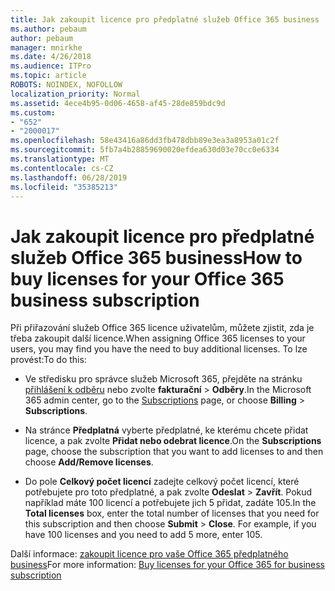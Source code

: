 ```yaml
---
title: Jak zakoupit licence pro předplatné služeb Office 365 business
ms.author: pebaum
author: pebaum
manager: mnirkhe
ms.date: 4/26/2018
ms.audience: ITPro
ms.topic: article
ROBOTS: NOINDEX, NOFOLLOW
localization_priority: Normal
ms.assetid: 4ece4b95-0d06-4658-af45-28de859bdc9d
ms.custom:
- "652"
- "2000017"
ms.openlocfilehash: 58e43416a86dd3fb478dbb89e3ea3a8953a01c2f
ms.sourcegitcommit: 5fb7a4b28859690020efdea630d03e70cc0e6334
ms.translationtype: MT
ms.contentlocale: cs-CZ
ms.lasthandoff: 06/28/2019
ms.locfileid: "35385213"
---
```

# <a name="how-to-buy-licenses-for-your-office-365-business-subscription"></a><span data-ttu-id="8ae52-102">Jak zakoupit licence pro předplatné služeb Office 365 business</span><span class="sxs-lookup"><span data-stu-id="8ae52-102">How to buy licenses for your Office 365 business subscription</span></span>

<span data-ttu-id="8ae52-103">Při přiřazování služeb Office 365 licence uživatelům, můžete zjistit, zda je třeba zakoupit další licence.</span><span class="sxs-lookup"><span data-stu-id="8ae52-103">When assigning Office 365 licenses to your users, you may find you have the need to buy additional licenses.</span></span> <span data-ttu-id="8ae52-104">To lze provést:</span><span class="sxs-lookup"><span data-stu-id="8ae52-104">To do this:</span></span>
  
- <span data-ttu-id="8ae52-105">Ve středisku pro správce služeb Microsoft 365, přejděte na stránku [přihlášení k odběru]( https://go.microsoft.com/fwlink/p/?linkid=842054) nebo zvolte **fakturační** \> **Odběry**.</span><span class="sxs-lookup"><span data-stu-id="8ae52-105">In the Microsoft 365 admin center, go to the [Subscriptions]( https://go.microsoft.com/fwlink/p/?linkid=842054) page, or choose **Billing** \> **Subscriptions**.</span></span>

- <span data-ttu-id="8ae52-106">Na stránce **Předplatná** vyberte předplatné, ke kterému chcete přidat licence, a pak zvolte **Přidat nebo odebrat licence**.</span><span class="sxs-lookup"><span data-stu-id="8ae52-106">On the **Subscriptions** page, choose the subscription that you want to add licenses to and then choose **Add/Remove licenses**.</span></span>

- <span data-ttu-id="8ae52-p102">Do pole **Celkový počet licencí** zadejte celkový počet licencí, které potřebujete pro toto předplatné, a pak zvolte **Odeslat** \> **Zavřít**. Pokud například máte 100 licencí a potřebujete jich 5 přidat, zadáte 105.</span><span class="sxs-lookup"><span data-stu-id="8ae52-p102">In the **Total licenses** box, enter the total number of licenses that you need for this subscription and then choose **Submit** \> **Close**. For example, if you have 100 licenses and you need to add 5 more, enter 105.</span></span>

<span data-ttu-id="8ae52-109">Další informace: [zakoupit licence pro vaše Office 365 předplatného business](https://support.office.com/article/36081d8d-b3fa-4948-8c34-e217bba825e1)</span><span class="sxs-lookup"><span data-stu-id="8ae52-109">For more information: [Buy licenses for your Office 365 for business subscription](https://support.office.com/article/36081d8d-b3fa-4948-8c34-e217bba825e1)</span></span>
  